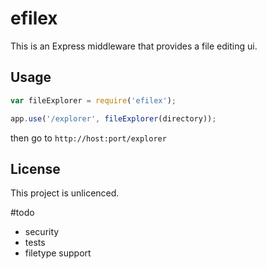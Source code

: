 # efilex

This is an Express middleware that provides a file editing ui.

## Usage

```javascript
var fileExplorer = require('efilex');

app.use('/explorer', fileExplorer(directory));
```
then go to `http://host:port/explorer`
## License

This project is unlicenced.

#todo
* security
* tests
* filetype support